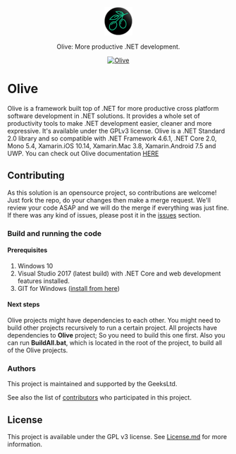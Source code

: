 
<p align="center">
  <a href="https://geeksltd.github.io/Olive/">
    <img alt="Olive" src="./docs/_media/Olive.png">
  </a>
</p>

<p align="center">
  Olive: More productive .NET development.
</p>

<p align="center">
  <a href="https://www.nuget.org/packages/Olive/"><img alt="Olive" src="https://img.shields.io/nuget/v/Olive.svg"></a>
  

# Olive

Olive is a framework built top of .NET for more productive cross platform software development in .NET solutions. It provides a whole set of productivity tools to make .NET development easier, cleaner and more expressive. It's available under the GPLv3 license.
Olive is a .NET Standard 2.0 library and so compatible with .NET Framework 4.6.1, .NET Core 2.0, Mono 5.4, Xamarin.iOS 10.14, Xamarin.Mac 3.8, Xamarin.Android 7.5 and UWP.
You can check out Olive documentation [HERE](geeksltd.github.com/Olive)

## Contributing

As this solution is an opensource project, so contributions are welcome! Just fork the repo, do your changes then make a merge request.
We'll review your code ASAP and we will do the merge if everything was just fine. If there was any kind of issues, please post it in the [issues](https://github.com/Geeksltd/Olive/issues) section.

### Build and running the code

#### Prerequisites

1. Windows 10
2. Visual Studio 2017 (latest build) with .NET Core and web development features installed.
3. GIT for Windows ([install from here](http://gitforwindows.org/))

#### Next steps

Olive projects might have dependencies to each other. You might need to build other projects recursively to run a certain project. All projects have dependencies to **Olive** project; So you need to build this one first.
Also you can run **BuildAll.bat**, which is located in the root of the project, to build all of the Olive projects.

### Authors

This project is maintained and supported by the GeeksLtd.

See also the list of [contributors](https://github.com/Geeksltd/Olive/contributors) who participated in this project.

## License

This project is available under the GPL v3 license. See [License.md](License.md) for more information.
